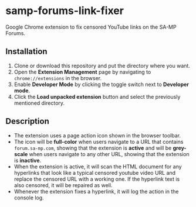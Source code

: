 samp-forums-link-fixer
======================
Google Chrome extension to fix censored YouTube links on the SA-MP Forums.

Installation
------------
1. Clone or download this repository and put the directory where you want.
2. Open the **Extension Management** page by navigating to `chrome://extensions` in the browser.
3. Enable **Developer Mode** by clicking the toggle switch next to **Developer mode**.
4. Click the **Load unpacked extension** button and select the previously mentioned directory.

Description
-----------
- The extension uses a page action icon shown in the browser toolbar.
- The icon will be **full-color** when users navigate to a URL that contains `forum.sa-mp.com`, showing that the extension is **active** and will be **grey-scale** when users navigate to any other URL, showing that the extension is **inactive**.
- When the extension is active, it will scan the HTML document for any hyperlinks that look like a typical censored youtube video URL and replace the censored URL with a working one. If the hyperlink text is also censored, it will be repaired as well.
- Whenever the extension fixes a hyperlink, it will log the action in the console log.
